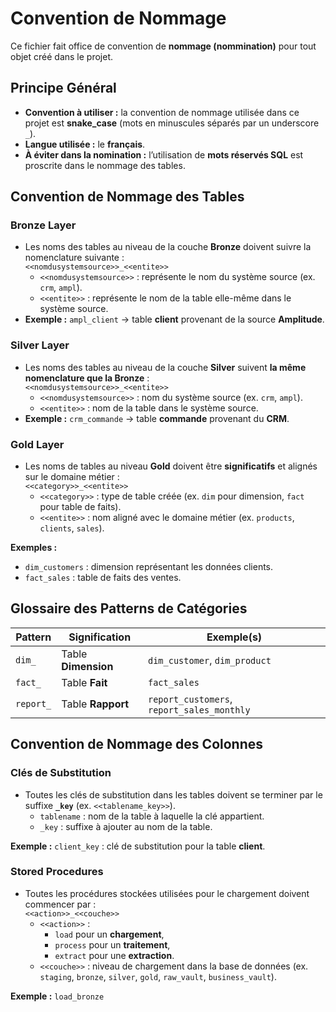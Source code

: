 # **Convention de Nommage**  

Ce fichier fait office de convention de **nommage (nommination)** pour tout objet créé dans le projet.

## **Principe Général**

- **Convention à utiliser :** la convention de nommage utilisée dans ce projet est **snake_case** (mots en minuscules séparés par un underscore `_`).  
- **Langue utilisée :** le **français**.  
- **À éviter dans la nomination :** l’utilisation de **mots réservés SQL** est proscrite dans le nommage des tables.


## **Convention de Nommage des Tables**

### **Bronze Layer**

- Les noms des tables au niveau de la couche **Bronze** doivent suivre la nomenclature suivante :  
  `<<nomdusystemsource>>_<<entite>>`  
  - `<<nomdusystemsource>>` : représente le nom du système source (ex. `crm`, `ampl`).  
  - `<<entite>>` : représente le nom de la table elle-même dans le système source.  
- **Exemple :** `ampl_client` → table **client** provenant de la source **Amplitude**.

### **Silver Layer**

- Les noms des tables au niveau de la couche **Silver** suivent **la même nomenclature que la Bronze** :  
  `<<nomdusystemsource>>_<<entite>>`  
  - `<<nomdusystemsource>>` : nom du système source (ex. `crm`, `ampl`).  
  - `<<entite>>` : nom de la table dans le système source.  
- **Exemple :** `crm_commande` → table **commande** provenant du **CRM**.

### **Gold Layer**

- Les noms de tables au niveau **Gold** doivent être **significatifs** et alignés sur le domaine métier :  
  `<<category>>_<<entite>>`  
  - `<<category>>` : type de table créée (ex. `dim` pour dimension, `fact` pour table de faits).  
  - `<<entite>>` : nom aligné avec le domaine métier (ex. `products`, `clients`, `sales`).  

**Exemples :**  
- `dim_customers` : dimension représentant les données clients.  
- `fact_sales` : table de faits des ventes.

## **Glossaire des Patterns de Catégories**

| Pattern   | Signification             | Exemple(s)                                   |
|-----------|---------------------------|----------------------------------------------|
| `dim_`    | Table **Dimension**       | `dim_customer`, `dim_product`                |
| `fact_`   | Table **Fait**            | `fact_sales`                                 |
| `report_` | Table **Rapport**         | `report_customers`, `report_sales_monthly`   |


## **Convention de Nommage des Colonnes**

### **Clés de Substitution**

- Toutes les clés de substitution dans les tables doivent se terminer par le suffixe **`_key`** (ex. `<<tablename_key>>`).  
  - `tablename` : nom de la table à laquelle la clé appartient.  
  - `_key` : suffixe à ajouter au nom de la table.  

**Exemple :** `client_key` : clé de substitution pour la table **client**.


### **Stored Procedures**

- Toutes les procédures stockées utilisées pour le chargement doivent commencer par :  
  `<<action>>_<<couche>>`  
  - `<<action>>` :   
    - `load` pour un **chargement**,  
    - `process` pour un **traitement**,  
    - `extract` pour une **extraction**.  
  - `<<couche>>` : niveau de chargement dans la base de données (ex. `staging`, `bronze`, `silver`, `gold`, `raw_vault`, `business_vault`).  

**Exemple :** `load_bronze`
